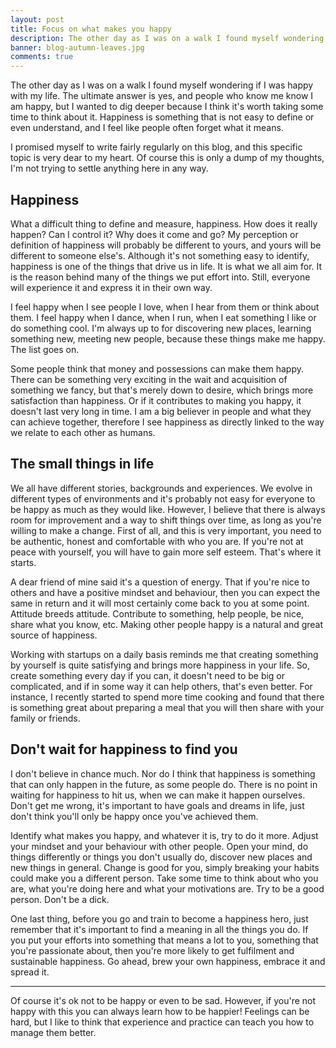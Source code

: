 ```yaml
---
layout: post
title: Focus on what makes you happy
description: The other day as I was on a walk I found myself wondering if I was happy with my life. The ultimate answer is yes, and people who know me know I am happy, but I wanted to dig deeper because I think it's worth taking some time to think about it. Happiness is something that is not easy to define or even understand, and I feel like people often forget what it means.
banner: blog-autumn-leaves.jpg
comments: true
---
```


The other day as I was on a walk I found myself wondering if I was happy with my life. The ultimate answer is yes, and people who know me know I am happy, but I wanted to dig deeper because I think it's worth taking some time to think about it. Happiness is something that is not easy to define or even understand, and I feel like people often forget what it means.

I promised myself to write fairly regularly on this blog, and this specific topic is very dear to my heart. Of course this is only a dump of my thoughts, I'm not trying to settle anything here in any way.

## Happiness

What a difficult thing to define and measure, happiness. How does it really happen? Can I control it? Why does it come and go? My perception or definition of happiness will probably be different to yours, and yours will be different to someone else's. Although it's not something easy to identify, happiness is one of the things that drive us in life. It is what we all aim for. It is the reason behind many of the things we put effort into. Still, everyone will experience it and express it in their own way.

I feel happy when I see people I love, when I hear from them or think about them. I feel happy when I dance, when I run, when I eat something I like or do something cool. I'm always up to for discovering new places, learning something new, meeting new people, because these things make me happy. The list goes on.

Some people think that money and possessions can make them happy. There can be something very exciting in the wait and acquisition of something we fancy, but that's merely down to desire, which brings more satisfaction than happiness. Or if it contributes to making you happy, it doesn't last very long in time. I am a big believer in people and what they can achieve together, therefore I see happiness as directly linked to the way we relate to each other as humans.

## The small things in life

We all have different stories, backgrounds and experiences. We evolve in different types of environments and it's probably not easy for everyone to be happy as much as they would like. However, I believe that there is always room for improvement and a way to shift things over time, as long as you're willing to make a change. First of all, and this is very important, you need to be authentic, honest and comfortable with who you are. If you're not at peace with yourself, you will have to gain more self esteem. That's where it starts.

A dear friend of mine said it's a question of energy. That if you're nice to others and have a positive mindset and behaviour, then you can expect the same in return and it will most certainly come back to you at some point. Attitude breeds attitude. Contribute to something, help people, be nice, share what you know, etc. Making other people happy is a natural and great source of happiness.

Working with startups on a daily basis reminds me that creating something by yourself is quite satisfying and brings more happiness in your life. So, create something every day if you can, it doesn't need to be big or complicated, and if in some way it can help others, that's even better. For instance, I recently started to spend more time cooking and found that there is something great about preparing a meal that you will then share with your family or friends.

## Don't wait for happiness to find you

I don't believe in chance much. Nor do I think that happiness is something that can only happen in the future, as some people do. There is no point in waiting for happiness to hit us, when we can make it happen ourselves. Don't get me wrong, it's important to have goals and dreams in life, just don't think you'll only be happy once you've achieved them.

Identify what makes you happy, and whatever it is, try to do it more. Adjust your mindset and your behaviour with other people. Open your mind, do things differently or things you don't usually do, discover new places and new things in general. Change is good for you, simply breaking your habits could make you a different person. Take some time to think about who you are, what you're doing here and what your motivations are. Try to be a good person. Don't be a dick.

One last thing, before you go and train to become a happiness hero, just remember that it's important to find a meaning in all the things you do. If you put your efforts into something that means a lot to you, something that you're passionate about, then you're more likely to get fulfilment and sustainable happiness. Go ahead, brew your own happiness, embrace it and spread it.

* * *

Of course it's ok not to be happy or even to be sad. However, if you're not happy with this you can always learn how to be happier! Feelings can be hard, but I like to think that experience and practice can teach you how to manage them better.
